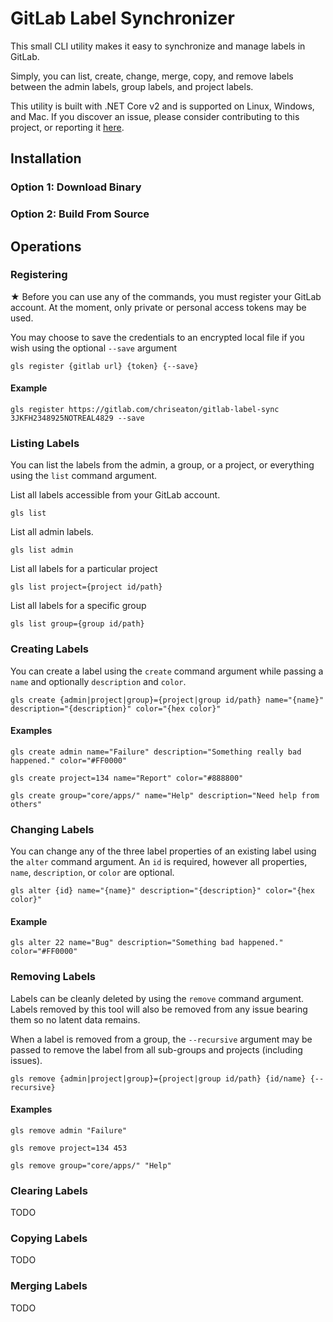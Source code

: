 # GitLab Label Synchronizer
This small CLI utility makes it easy to synchronize and manage labels in GitLab.

Simply, you can list, create, change, merge, copy, and remove labels between the admin labels, group labels, and project labels.

This utility is built with .NET Core v2 and is supported on Linux, Windows, and Mac. If you discover an issue, please consider contributing to this project, or reporting it [here](https://github.com/chriseaton/gitlab-label-sync/issues).

## Installation

### Option 1: Download Binary

### Option 2: Build From Source

## Operations

### Registering
★ Before you can use any of the commands, you must register your GitLab account. At the moment, only private or personal access tokens may be used.

You may choose to save the credentials to an encrypted local file if you wish using the optional ```--save``` argument
```
gls register {gitlab url} {token} {--save}
```
#### Example
```
gls register https://gitlab.com/chriseaton/gitlab-label-sync 3JKFH2348925NOTREAL4829 --save
```

### Listing Labels
You can list the labels from the admin, a group, or a project, or everything using the ```list``` command argument.

List all labels accessible from your GitLab account.
```
gls list
```
List all admin labels.
```
gls list admin
```
List all labels for a particular project
```
gls list project={project id/path}
```
List all labels for a specific group
```
gls list group={group id/path}
```

### Creating Labels
You can create a label using the ```create``` command argument while passing a ```name``` and optionally ```description``` and ```color```.
```
gls create {admin|project|group}={project|group id/path} name="{name}" description="{description}" color="{hex color}"
```
#### Examples
```
gls create admin name="Failure" description="Something really bad happened." color="#FF0000"
```
```
gls create project=134 name="Report" color="#888800"
```
```
gls create group="core/apps/" name="Help" description="Need help from others"
```

### Changing Labels
You can change any of the three label properties of an existing label using the ```alter``` command argument. An ```id``` is required, however all properties, ```name```, ```description```, or ```color``` are optional.
```
gls alter {id} name="{name}" description="{description}" color="{hex color}"
```
#### Example
```
gls alter 22 name="Bug" description="Something bad happened." color="#FF0000"
```

### Removing Labels
Labels can be cleanly deleted by using the ```remove``` command argument. Labels removed by this tool will also be removed from any issue bearing them so no latent data remains.

When a label is removed from a group, the ```--recursive``` argument may be passed to remove the label from all sub-groups and projects (including issues).

```
gls remove {admin|project|group}={project|group id/path} {id/name} {--recursive}
```
#### Examples
```
gls remove admin "Failure"
```
```
gls remove project=134 453
```
```
gls remove group="core/apps/" "Help"
```

### Clearing Labels
TODO

### Copying Labels
TODO

### Merging Labels
TODO